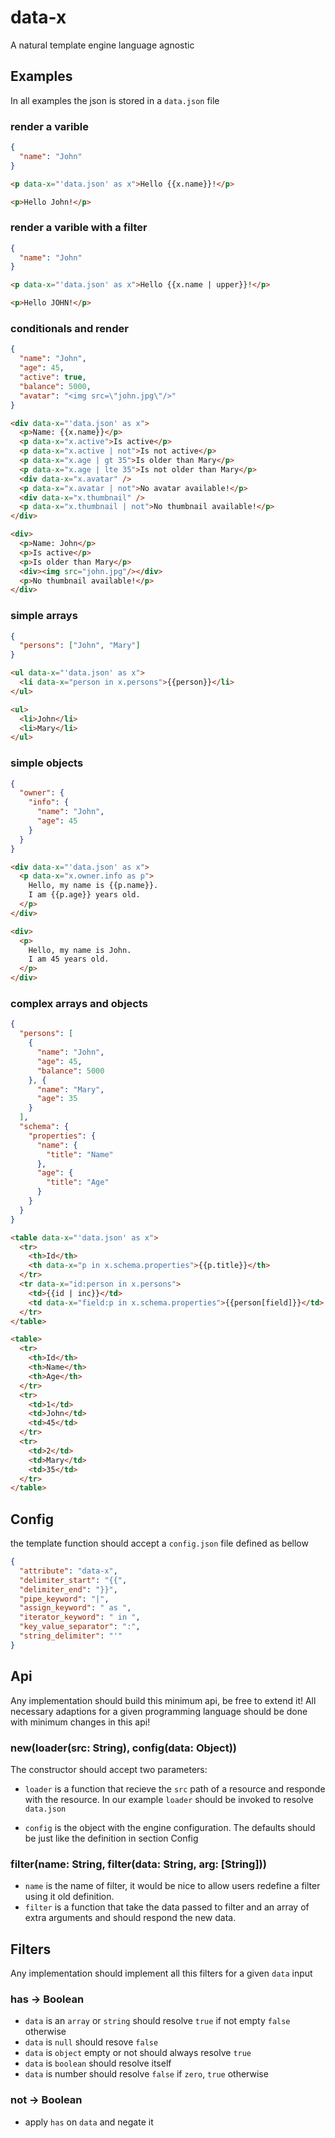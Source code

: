# data-x
A natural template engine language agnostic

## Examples
In all examples the json is stored in a `data.json` file

### render a varible
```json
{
  "name": "John"
}
```
```html
<p data-x="'data.json' as x">Hello {{x.name}}!</p>
```
```html
<p>Hello John!</p>
```

### render a varible with a filter
```json
{
  "name": "John"
}
```
```html
<p data-x="'data.json' as x">Hello {{x.name | upper}}!</p>
```
```html
<p>Hello JOHN!</p>
```

### conditionals and render
```json
{
  "name": "John",
  "age": 45,
  "active": true,
  "balance": 5000,
  "avatar": "<img src=\"john.jpg\"/>"
}
```
```html
<div data-x="'data.json' as x">
  <p>Name: {{x.name}}</p>
  <p data-x="x.active">Is active</p>
  <p data-x="x.active | not">Is not active</p>
  <p data-x="x.age | gt 35">Is older than Mary</p>
  <p data-x="x.age | lte 35">Is not older than Mary</p>
  <div data-x="x.avatar" />
  <p data-x="x.avatar | not">No avatar available!</p>
  <div data-x="x.thumbnail" />
  <p data-x="x.thumbnail | not">No thumbnail available!</p>
</div>
```
```html
<div>
  <p>Name: John</p>
  <p>Is active</p>
  <p>Is older than Mary</p>
  <div><img src="john.jpg"/></div>
  <p>No thumbnail available!</p>
</div>
```

### simple arrays
```json
{
  "persons": ["John", "Mary"]
}
```
```html
<ul data-x="'data.json' as x">
  <li data-x="person in x.persons">{{person}}</li>
</ul>
```
```html
<ul>
  <li>John</li>
  <li>Mary</li>
</ul>
```

### simple objects
```json
{
  "owner": {
    "info": {
      "name": "John",
      "age": 45
    }
  }
}
```
```html
<div data-x="'data.json' as x">
  <p data-x="x.owner.info as p">
    Hello, my name is {{p.name}}.
    I am {{p.age}} years old.
  </p>
</div>
```
```html
<div>
  <p>
    Hello, my name is John.
    I am 45 years old.
  </p>
</div>
```

### complex arrays and objects
```json
{
  "persons": [
    {
      "name": "John",
      "age": 45,
      "balance": 5000
    }, {
      "name": "Mary",
      "age": 35
    }
  ],
  "schema": {
    "properties": {
      "name": {
        "title": "Name"
      },
      "age": {
        "title": "Age"
      }
    }
  }
}
```
```html
<table data-x="'data.json' as x">
  <tr>
    <th>Id</th>
    <th data-x="p in x.schema.properties">{{p.title}}</th>
  </tr>
  <tr data-x="id:person in x.persons">
    <td>{{id | inc}}</td>
    <td data-x="field:p in x.schema.properties">{{person[field]}}</td>
  </tr>
</table>
```
```html
<table>
  <tr>
    <th>Id</th>
    <th>Name</th>
    <th>Age</th>
  </tr>
  <tr>
    <td>1</td>
    <td>John</td>
    <td>45</td>
  </tr>
  <tr>
    <td>2</td>
    <td>Mary</td>
    <td>35</td>
  </tr>
</table>
```

## Config
the template function should accept a `config.json` file defined as bellow
```json
{
  "attribute": "data-x",
  "delimiter_start": "{{",
  "delimiter_end": "}}",
  "pipe_keyword": "|",
  "assign_keyword": " as ",
  "iterator_keyword": " in ",
  "key_value_separator": ":",
  "string_delimiter": "'"
}
```

## Api
Any implementation should build this minimum api, be free to extend it!
All necessary adaptions for a given programming language should be done with
minimum changes in this api!

### new(loader(src: String), config(data: Object))
The constructor should accept two parameters:
 - `loader` is a function that recieve the `src` path of a resource and
responde with the resource.
In our example `loader` should be invoked to resolve `data.json`

 - `config` is the object with the engine configuration. The defaults should
be just like the definition in section Config

### filter(name: String, filter(data: String, arg: [String]))
 - `name` is the name of filter, it would be nice to allow users redefine a
filter using it old definition. 
 - `filter` is a function that take the data passed to filter and an array of
extra arguments and should respond the new data.

## Filters
Any implementation should implement all this filters for a given `data` input

### has -> Boolean
 - `data` is an `array` or `string` should resolve `true` if not empty `false` otherwise
 - `data` is `null` should resove `false`
 - `data` is `object` empty or not should always resolve `true`
 - `data` is `boolean` should resolve itself
 - `data` is number should resolve `false` if `zero`, `true` otherwise

### not -> Boolean
 - apply `has` on `data` and negate it
